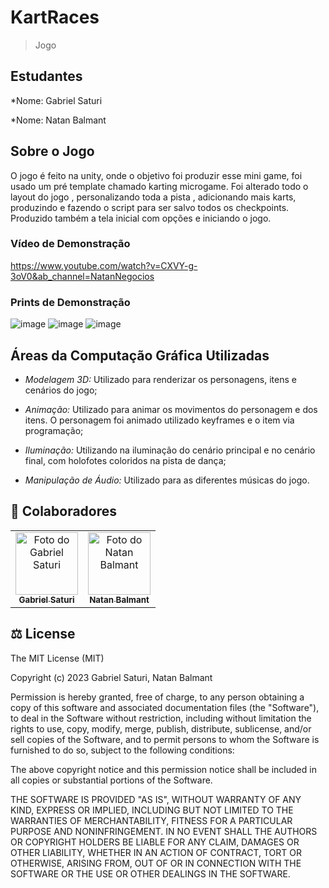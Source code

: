 # KartRaces
> Jogo 

## Estudantes

*Nome: Gabriel Saturi

*Nome: Natan Balmant

## Sobre o Jogo
O jogo é feito na unity, onde o objetivo foi produzir esse mini game, foi usado um pré template chamado karting microgame.
Foi alterado todo o layout do jogo , personalizando toda a pista , adicionando mais karts, produzindo e fazendo o script
para ser salvo todos os checkpoints. Produzido também a tela inicial com opções e iniciando o jogo.

### Vídeo de Demonstração
https://www.youtube.com/watch?v=CXVY-g-3oV0&ab_channel=NatanNegocios

### Prints de Demonstração

![image](https://github.com/natanbalmant/KartRaces/assets/60973117/b47c3a86-119b-49e8-8a8c-43d419ecf01c)
![image](https://github.com/natanbalmant/KartRaces/assets/60973117/2ffb28ed-8251-4758-a4cb-cfa7719b8560)
![image](https://github.com/natanbalmant/KartRaces/assets/60973117/301102ce-8a7c-4af6-bffc-5c3bf2d8399c)


## Áreas da Computação Gráfica Utilizadas

* *Modelagem 3D:* Utilizado para renderizar os personagens, itens e cenários do jogo;

* *Animação:* Utilizado para animar os movimentos do personagem e dos itens. O personagem foi animado utilizado keyframes e o item via programação;

* *Iluminação:* Utilizando na iluminação do cenário principal e no cenário final, com holofotes coloridos na pista de dança;

* *Manipulação de Áudio:* Utilizado para as diferentes músicas do jogo.

## 🤝 Colaboradores

<table>
  <tr>
    <td align="center">
      <a href="https://github.com/saturi11">
        <img src="https://avatars.githubusercontent.com/u/61097598?v=4" width="100px;" alt="Foto do Gabriel Saturi"/><br>
        <sub>
          <b>Gabriel Saturi</b>
        </sub>
      </a>
    </td>

  <td align="center">
    <a href="https://github.com/natanbalmant">
      <img src="https://avatars.githubusercontent.com/u/60973117?s=400&u=60a699d931d4fbdf3d93156543cb0578b21d9f0b&v=4" width="100px;" alt="Foto do Natan Balmant"/><br>
      <sub>
        <b>Natan Balmant</b>
      </sub>
    </a>
  </td>
  </tr>
</table>

## ‍⚖️ License
The MIT License (MIT)

Copyright (c) 2023 Gabriel Saturi, Natan Balmant

Permission is hereby granted, free of charge, to any person obtaining a copy of this software and associated documentation files (the "Software"), to deal in the Software without restriction, including without limitation the rights to use, copy, modify, merge, publish, distribute, sublicense, and/or sell copies of the Software, and to permit persons to whom the Software is furnished to do so, subject to the following conditions:

The above copyright notice and this permission notice shall be included in all copies or substantial portions of the Software.

THE SOFTWARE IS PROVIDED "AS IS", WITHOUT WARRANTY OF ANY KIND, EXPRESS OR IMPLIED, INCLUDING BUT NOT LIMITED TO THE WARRANTIES OF MERCHANTABILITY, FITNESS FOR A PARTICULAR PURPOSE AND NONINFRINGEMENT. IN NO EVENT SHALL THE AUTHORS OR COPYRIGHT HOLDERS BE LIABLE FOR ANY CLAIM, DAMAGES OR OTHER LIABILITY, WHETHER IN AN ACTION OF CONTRACT, TORT OR OTHERWISE, ARISING FROM, OUT OF OR IN CONNECTION WITH THE SOFTWARE OR THE USE OR OTHER DEALINGS IN THE SOFTWARE.

